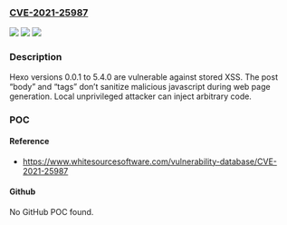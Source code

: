 ### [CVE-2021-25987](https://cve.mitre.org/cgi-bin/cvename.cgi?name=CVE-2021-25987)
![](https://img.shields.io/static/v1?label=Product&message=Hexo&color=blue)
![](https://img.shields.io/static/v1?label=Version&message=%3C%3D%205.4.0%20&color=brighgreen)
![](https://img.shields.io/static/v1?label=Vulnerability&message=CWE-79%20Cross-site%20Scripting%20(XSS)&color=brighgreen)

### Description

Hexo versions 0.0.1 to 5.4.0 are vulnerable against stored XSS. The post “body” and “tags” don’t sanitize malicious javascript during web page generation. Local unprivileged attacker can inject arbitrary code.

### POC

#### Reference
- https://www.whitesourcesoftware.com/vulnerability-database/CVE-2021-25987

#### Github
No GitHub POC found.

